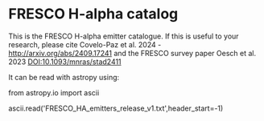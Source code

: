 # FRESCO H-alpha catalog

This is the FRESCO H-alpha emitter catalogue. If this is useful to your research, please cite Covelo-Paz et al. 2024 - http://arxiv.org/abs/2409.17241 and the FRESCO survey paper Oesch et al. 2023 [DOI:10.1093/mnras/stad2411](https://academic.oup.com/mnras/article/525/2/2864/7243412?login=false)

It can be read with astropy using:

from astropy.io import ascii

ascii.read('FRESCO_HA_emitters_release_v1.txt',header_start=-1)

